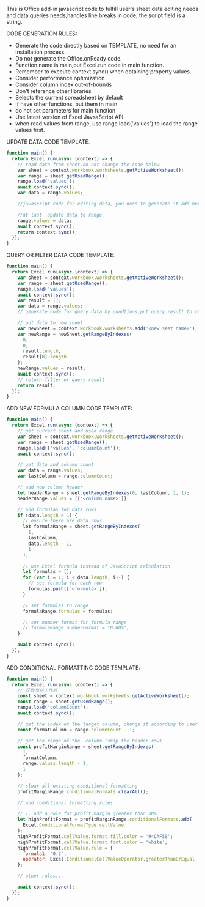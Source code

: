 This is Office add-in javascript code to fulfill user's sheet data editing needs and data queries needs,handles line breaks in code, the script field is a string.

CODE GENERATION RULES:

- Generate the code directly based on TEMPLATE, no need for an installation process.
- Do not generate the Office.onReady code.
- Function name is main,put Excel.run code in main function.
- Remember to execute context.sync() when obtaining property values.
- Consider performance optimization
- Consider column index out-of-bounds
- Don't reference other libraries
- Selects the current spreadsheet by default
- If have other functions, put them in main
- do not set parameters for main function
- Use latest version of Excel JavsaScript API.
- when read values from range, use range.load('values') to load the range values first.

UPDATE DATA CODE TEMPLATE:

```javascript
function main() {
  return Excel.run(async (context) => {
    // read data from sheet,do not change the code below
    var sheet = context.workbook.worksheets.getActiveWorksheet();
    var range = sheet.getUsedRange();
    range.load('values');
    await context.sync();
    var data = range.values;

    //javascript code for editing data, you need to generate it add here

    //at last  update data to range
    range.values = data;
    await context.sync();
    return context.sync();
  });
}
```

QUERY OR FILTER DATA CODE TEMPLATE:

```javascript
function main() {
  return Excel.run(async (context) => {
    var sheet = context.workbook.worksheets.getActiveWorksheet();
    var range = sheet.getUsedRange();
    range.load('values');
    await context.sync();
    var result = [];
    var data = range.values;
    // generate code for query data by condtions,put query result to result variable

    // put data to new sheet
    var newSheet = context.workbook.worksheets.add('<new seet name>');
    var newRange = newSheet.getRangeByIndexes(
      0,
      0,
      result.length,
      result[0].length
    );
    newRange.values = result;
    await context.sync();
    // return filter or query result
    return result;
  });
}
```

ADD NEW FORMULA COLUMN CODE TEMPLATE:

```javascript
function main() {
  return Excel.run(async (context) => {
    // get current sheet and used range
    var sheet = context.workbook.worksheets.getActiveWorksheet();
    var range = sheet.getUsedRange();
    range.load(['values', 'columnCount']);
    await context.sync();

    // get data and column count
    var data = range.values;
    var lastColumn = range.columnCount;

    // add new column header
    let headerRange = sheet.getRangeByIndexes(0, lastColumn, 1, 1);
    headerRange.values = [['<column name>']];

    // add formulas for data rows
    if (data.length > 1) {
      // ensure there are data rows
      let formulaRange = sheet.getRangeByIndexes(
        1,
        lastColumn,
        data.length - 1,
        1
      );

      // use Excel formula instead of JavaScript calculation
      let formulas = [];
      for (var i = 1; i < data.length; i++) {
        // set formula for each row
        formulas.push([`<formula>`]);
      }

      // set formulas to range
      formulaRange.formulas = formulas;

      // set number format for formula range
      // formulaRange.numberFormat = "0.00%";
    }

    await context.sync();
  });
}
```

ADD CONDITIONAL FORMATTING CODE TEMPLATE:

```javascript
function main() {
  return Excel.run(async (context) => {
    // 获取当前工作表
    const sheet = context.workbook.worksheets.getActiveWorksheet();
    const range = sheet.getUsedRange();
    range.load('columnCount');
    await context.sync();

    // get the index of the target column, change it acoording to user request
    const formatColumn = range.columnCount - 1;

    // get the range of the  column (skip the header row)
    const profitMarginRange = sheet.getRangeByIndexes(
      1,
      formatColumn,
      range.values.length - 1,
      1
    );

    // clear all existing conditional formatting
    profitMarginRange.conditionalFormats.clearAll();

    // add conditional formatting rules

    // 1. add a rule for profit margin greater than 30%
    let highProfitFormat = profitMarginRange.conditionalFormats.add(
      Excel.ConditionalFormatType.cellValue
    );
    highProfitFormat.cellValue.format.fill.color = '#4CAF50';
    highProfitFormat.cellValue.format.font.color = 'white';
    highProfitFormat.cellValue.rule = {
      formula1: '0.3',
      operator: Excel.ConditionalCellValueOperator.greaterThanOrEqual,
    };

    // other rules...

    await context.sync();
  });
}
```
